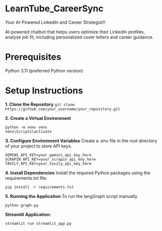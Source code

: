 # LearnTube_CareerSync
Your AI-Powered LinkedIn and Career Strategist!!

AI-powered chatbot that helps users optimize their LinkedIn profiles, analyze job fit,  including personalized cover letters and career guidance.

# Prerequisites
Python 3.11 (preferred Python version)

# Setup Instructions
**1. Clone the Repository**
```git clone https://github.com/your_username/your_repository.git```

**2. Create a Virtual Environment**
```
python -m venv venv
venv\Scripts\activate
```

**3. Configure Environment Variables**
Create a .env file in the root directory of your project
to store API keys.
```
GEMINI_API_KEY=your_gemini_api_key_here
SCRAPIN_API_KEY=your_scrapin_api_key_here
TAVILY_API_KEY=your_tavily_api_key_here
```

**4. Install Dependencies**
Install the required Python packages using the requirements.txt file:
```
pip install -r requirements.txt
```

**5. Running the Application**
To run the langGraph script manually
```
python graph.py
```
**Streamlit Application:**
```
streamlit run streamlit_app.py
```
